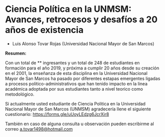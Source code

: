 # Ciencia Política en la UNMSM: Avances, retrocesos y desafíos a 20 años de existencia

  * Luis Alonso Tovar Rojas (Universidad Nacional Mayor de San Marcos)

**Resumen:**

Con un total de ** ingresantes y un total de 248 de estudiantes en formación para el año 2019, y próxima a cumplir 20 años desde su creación en el 2001, la enseñanza de esta disciplina en la Universidad Nacional Mayor de San Marcos ha pasado por diferentes estapas emergentes ligadas a procesos politico-administrativos que han tenido impacto en la linea académica adoptada por sus estudiantes tanto a nivel teorico como metodológico.

Si actualmente usted estudiante de Ciencia Politica en la Universidad Nacional Mayor de San Marcos (UNMSM) agradecería llene el siguiente cuestionario: https://forms.gle/uUoyLEdzg6JcrXir8

También en caso de alguna consulta u observación pueden escribirme al correo a.tovar1498@hotmail.com

